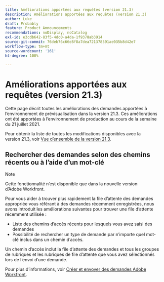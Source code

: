 ```yaml
---
title: Améliorations apportées aux requêtes (version 21.3)
description: Améliorations apportées aux requêtes (version 21.3)
author: Luke
draft: Probably
feature: Product Announcements
recommendations: noDisplay, noCatalog
exl-id: e3cdb642-83f5-4dc0-a4da-1f9378ab3914
source-git-commit: 76deb76c66e8f8a7dea721378591ae035b8d42e7
workflow-type: tm+mt
source-wordcount: '161'
ht-degree: 100%

---
```


# Améliorations apportées aux requêtes (version 21.3)

Cette page décrit toutes les améliorations des demandes apportées à l’environnement de prévisualisation dans la version 21.3. Ces améliorations ont été apportées à l’environnement de production au cours de la semaine du 21 juillet 2021.

Pour obtenir la liste de toutes les modifications disponibles avec la version 21.3, voir [Vue d’ensemble de la version 21.3](../../../product-announcements/product-releases/21.3-release-activity/21-3-release-overview.md).

## Rechercher des demandes selon des chemins récents ou à l’aide d’un mot-clé

>[!NOTE]
>
>Cette fonctionnalité n’est disponible que dans la nouvelle version d’Adobe Workfront.

Pour vous aider à trouver plus rapidement la file d’attente des demandes appropriée vous référant à des demandes récemment enregistrées, nous avons introduit les améliorations suivantes pour trouver une file d’attente récemment utilisée :

* Liste des chemins d’accès récents pour lesquels vous avez saisi des demandes
* Possibilité de rechercher un type de demande par n’importe quel mot-clé inclus dans un chemin d’accès.

Un chemin d’accès inclut la file d’attente des demandes et tous les groupes de rubriques et les rubriques de file d’attente que vous avez sélectionnés lors de l’envoi d’une demande.

Pour plus d’informations, voir [Créer et envoyer des demandes Adobe Workfront](/help/quicksilver/manage-work/requests/create-requests/create-submit-requests.md).


